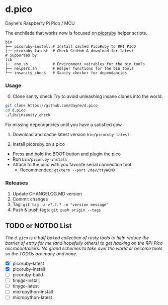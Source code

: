 # d.pico

Dayne's Raspberry Pi Pico / MCU 

The enchilada that works now is focused on [picoruby](https://github.com/picoruby/picoruby) helper scripts.
```
bin
├── picoruby-install # Install cached PicoRuby to RPI PICO
├── picoruby-latest  # Check GitHub & download for latest
# Supported by:
lib
├── env.sh           # Environment vairables for the bin tools
├── helpers.sh       # Helper functions for the bin tools
└── insanity_check   # Sanity checker for dependancies 
```

### Usage

0. Clone sanity check
  Try to avoid unleashing insane clones into the world.

  ```bash
  git clone https://github.com/dayne/d.pico
  cd d.pico
  ./lib/insanity_check
  ```
  Fix missing dependancies until you have a satisfied cow.

1. Download and cache latest version
  `bin/picoruby-latest`

2. Install picoruby on a pico

- Press and hold the BOOT button and plugin the pico
- Run `bin/picoruby-install`
- Attach to the pico with you favorite serial connection tool
  - Recommended: `gtkterm --port /dev/ttyACM0`

### Releases

1. Update CHANGELOG.MD version
2. Commit changes
3. Tag: `git tag -a v?.?.? -m "version message"`
4. Push & push tags: `git push origin --tags`

## TODO or NOTDO List

_The `d.pico` is a half baked collection of rusty tools to help reduce the barrier of entry for me (and hopefully others) to get hacking on the RPI Pico microcontrollers. No grand schemes to take over the world or become tools so the TODOs are many and none._

- [x] picoruby-latest
- [x] picoruby-install
- [ ] picoruby-build
- [ ] tinygo-install
- [ ] tinygo-latest
- [ ] micropython-install
- [ ] micropython-latest
